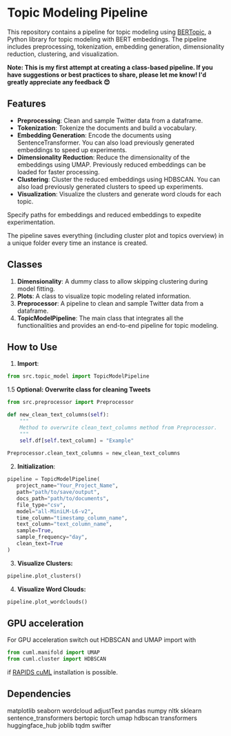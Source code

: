 # Topic Modeling Pipeline

This repository contains a pipeline for topic modeling using [BERTopic](https://github.com/MaartenGr/BERTopic), a Python library for topic modeling with BERT embeddings. The pipeline includes preprocessing, tokenization, embedding generation, dimensionality reduction, clustering, and visualization.


**Note: This is my first attempt at creating a class-based pipeline. If you have suggestions or best practices to share, please let me know! I'd greatly appreciate any feedback 😊**

## Features

- **Preprocessing**: Clean and sample Twitter data from a dataframe.
- **Tokenization**: Tokenize the documents and build a vocabulary.
- **Embedding Generation**: Encode the documents using SentenceTransformer. You can also load previously generated embeddings to speed up experiments.
- **Dimensionality Reduction**: Reduce the dimensionality of the embeddings using UMAP. Previously reduced embeddings can be loaded for faster processing.
- **Clustering**: Cluster the reduced embeddings using HDBSCAN. You can also load previously generated clusters to speed up experiments.
- **Visualization**: Visualize the clusters and generate word clouds for each topic.



Specify paths for embeddings and reduced embeddings to expedite experimentation. 


The pipeline saves everything (including cluster plot and topics overview) in a unique folder every time an instance is created.



## Classes

1. **Dimensionality**: A dummy class to allow skipping clustering during model fitting.
2. **Plots**: A class to visualize topic modeling related information.
3. **Preprocessor**: A pipeline to clean and sample Twitter data from a dataframe.
4. **TopicModelPipeline**: The main class that integrates all the functionalities and provides an end-to-end pipeline for topic modeling.

## How to Use

1. **Import**:
 ```python
 from src.topic_model import TopicModelPipeline
```

1.5 **Optional: Overwrite class for cleaning Tweets**
```python
from src.preprocessor import Preprocessor

def new_clean_text_columns(self):
    """
    Method to overwrite clean_text_columns method from Preprocessor.
    """
    self.df[self.text_column] = "Example"
    
Preprocessor.clean_text_columns = new_clean_text_columns
```


2. **Initialization**:
```python
pipeline = TopicModelPipeline(
   project_name="Your_Project_Name",
   path="path/to/save/output",
   docs_path="path/to/documents",
   file_type="csv",
   model="all-MiniLM-L6-v2",
   time_column="timestamp_column_name",
   text_column="text_column_name",
   sample=True,
   sample_frequency="day",
   clean_text=True
)
```

3. **Visualize Clusters:**
 ```python
 pipeline.plot_clusters()
```


4. **Visualize Word Clouds:**
 ```python
 pipeline.plot_wordclouds()
```

## GPU acceleration

For GPU acceleration switch out HDBSCAN and UMAP import with
 ```python
from cuml.manifold import UMAP
from cuml.cluster import HDBSCAN
```
if [RAPIDS cuML](https://github.com/rapidsai/cuml) installation is possible.

## Dependencies
matplotlib
seaborn
wordcloud
adjustText
pandas
numpy
nltk
sklearn
sentence_transformers
bertopic
torch
umap
hdbscan
transformers
huggingface_hub
joblib
tqdm
swifter
